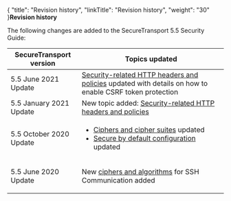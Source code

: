 {
    "title": "Revision history",
    "linkTitle": "Revision history",
    "weight": "30"
}**Revision history**

  

The following changes are added to the SecureTransport 5.5 Security Guide:

<table cellspacing="0">
   <col/>
   <col/>
   <thead>
      <tr>
         <th><span>SecureTransport</span> version</th>
         <th>Topics updated</th>
      </tr>
   </thead>
   <tbody>
      <tr>
         <td>5.5 June 2021 Update         </td>
         <td><a href="../c_secgd_config_intro/security_policies">Security-related HTTP headers and policies</a> updated with details on how to enable CSRF token protection
                             </td>
      </tr>
      <tr>
         <td>5.5 January 2021 Update         </td>
         <td>New topic added: <a href="../c_secgd_config_intro/security_policies">Security-related HTTP headers and policies</a>         </td>
      </tr>
      <tr>
         <td>5.5 October 2020 Update         </td>
         <td>
            <ul>
               <li><a href="../cipher_suites">Ciphers and cipher suites</a> updated                </li>
               <li><a href="../c_secgd_config_intro/c_secgd_config_secbydefault">Secure by default configuration</a> updated               </li>
            </ul>
         </td>
      </tr>
      <tr>
         <td>5.5 June 2020 Update         </td>
         <td>
            <p>New <a href="../cipher_suites">ciphers and algorithms</a> for SSH Communication added </p>
         </td>
      </tr>
   </tbody>
</table>
